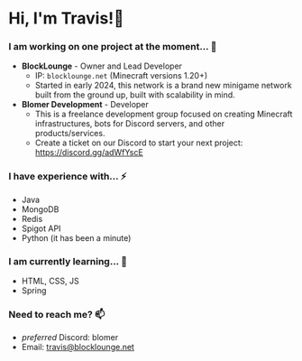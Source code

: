 # Hi, I'm Travis!👋

### I am working on one project at the moment... 🔭
- **BlockLounge** - Owner and Lead Developer
  - IP: `blocklounge.net` (Minecraft versions 1.20+)
  - Started in early 2024, this network is a brand new minigame network built from the ground up, built with scalability in mind.
- **Blomer Development** - Developer
  - This is a freelance development group focused on creating Minecraft infrastructures, bots for Discord servers, and other products/services.
  - Create a ticket on our Discord to start your next project: https://discord.gg/adWfYscE


### I have experience with... ⚡
- Java
- MongoDB
- Redis
- Spigot API
- Python (it has been a minute)

### I am currently learning... 🌱
- HTML, CSS, JS
- Spring

### Need to reach me? 📫
- _preferred_ Discord: blomer
- Email: travis@blocklounge.net
